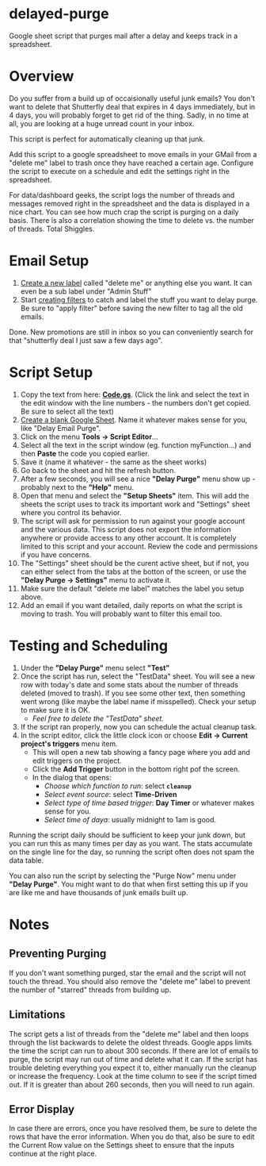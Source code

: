 # delayed-purge
Google sheet script that purges mail after a delay and keeps track in a spreadsheet.

# Overview
Do you suffer from a build up of occaisionally useful junk emails?  You don't want to delete that Shutterfly deal that expires in 4 days immediately, but in 4 days, you will probably forget to get rid of the thing.  Sadly, in no time at all, you are looking at a huge unread count in your inbox.  

This script is perfect for automatically cleaning up that junk.  

Add this script to a google spreadsheet to move emails in your GMail from a "delete me" label to trash once they have reached a certain age.  Configure the script to execute on a schedule and edit the settings right in the spreadsheet.

For data/dashboard geeks, the script logs the number of threads and messages removed right in the spreadsheet and the data is displayed in a nice chart.  You can see how much crap the script is purging on a daily basis.  There is also a correlation showing the time to delete vs. the number of threads.  Total Shiggles.

# Email Setup
1. [Create a new label](https://youtu.be/wxSFzN7aWMk) called "delete me" or anything else you want.  It can even be a sub label under "Admin Stuff"
1. Start [creating filters](https://youtu.be/ERGts28o_2I) to catch and label the stuff you want to delay purge.  Be sure to "apply filter" before saving the new filter to tag all the old emails.

Done.  New promotions are still in inbox so you can conveniently search for that "shutterfly deal I just saw a few days ago".

# Script Setup
1. Copy the text from here: **[Code.gs](Code.gs)**. (Click the link and select the text in the edit window with the line numbers - the numbers don't get copied. Be sure to select all the text)
1. [Create a blank Google Sheet](https://youtu.be/cPWcf9dqhnI). Name it whatever makes sense for you, like "Delay Email Purge".
1. Click on the menu **Tools -> Script Editor**...
1. Select all the text in the script window (eg. function myFunction...) and then **Paste** the code you copied earlier.
1. Save it (name it whatever - the same as the sheet works)
1. Go back to the sheet and hit the refresh button.  
1. After a few seconds, you will see a nice **"Delay Purge"** menu show up - probably next to the **"Help"** menu.
1. Open that menu and select the **"Setup Sheets"** item.  This will add the sheets the script uses to track its important work and "Settings" sheet where you control its behavior.
1. The script will ask for permission to run against your google account and the various data.  This script does not export the information anywhere or provide access to any other account.  It is completely limited to this script and your account.  Review the code and permissions if you have concerns.
1. The "Settings" sheet should be the curent active sheet, but if not, you can either select from the tabs at the botton of the screen, or use the **"Delay Purge -> Settings"** menu to activate it.
1. Make sure the default "delete me label" matches the label you setup above.
1. Add an email if you want detailed, daily reports on what the script is moving to trash. You will probably want to filter this email too.

# Testing and Scheduling
1. Under the **"Delay Purge"** menu select **"Test"**
1. Once the script has run, select the "TestData" sheet.  You will see a new row with today's date and some stats about the number of threads deleted (moved to trash).  If you see some other text, then something went wrong (like maybe the label name if misspelled).  Check your setup to make sure it is OK.
   - *Feel free to delete the "TestData" sheet.*
1. If the script ran properly, now you can schedule the actual cleanup task. 
1. In the script editor, click the little clock icon or choose **Edit -> Current project's triggers** menu item.  
   - This will open a new tab showing a fancy page where you add and edit triggers on the project.
   - Click the **Add Trigger** button in the bottom right pof the screen.
   - In the dialog that opens:
     - *Choose which function to run*: select **`cleanup`**
     - *Select event source*: select **Time-Driven**
     - *Select type of time based trigger*: **Day Timer** or whatever makes sense for you.
     - *Select time of daya*: usually midnight to 1am is good.

Running the script daily should be sufficient to keep your junk down, but you can run this as many times per day as you want. The stats accumulate on the single line for the day, so running the script often does not spam the data table.

You can also run the script by selecting the "Purge Now" menu under **"Delay Purge"**.  You might want to do that when first setting this up if you are like me and have thousands of junk emails built up.

# Notes

## Preventing Purging
If you don't want something purged, star the email and the script will not touch the thread.  You should also remove the "delete me" label to prevent the number of "starred" threads from building up. 

## Limitations
The script gets a list of threads from the "delete me" label and then loops through the list backwards to delete the oldest threads. Google apps limits the time the script can run to about 300 seconds.  If there are lot of emails to purge, the script may run out of time and delete what it can.  If the script has trouble deleting everything you expect it to, either manually run the cleanup or increase the frequency.  Look at the time column to see if the script timed out.  If it is greater than about 260 seconds, then you will need to run again.

## Error Display
In case there are errors, once you have resolved them, be sure to delete the rows that have the error information.  When you do that, also be sure to edit the Current Row value on the Settings sheet to ensure that the inputs continue at the right place.
